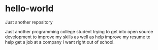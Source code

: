 # hello-world
Just another repository


Just another programming college student trying to get into open source development to improve my skills as well as help improve my resume to help get a job at a company I want right out of school.

